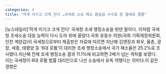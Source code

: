 ```yaml
---
categories: d
title: "작게 이기고 크게 진다 …국세청 소송 패소 환급금 수수료 등 혈세로 줄줄"
---
```

[뉴스데일리]‘작게 이기고 크게 진다’ 국세청 조세 행정소송을 빗댄 말이다. 이처럼 국세청 조세소송 대응 능력이 다시 도마 위에 올랐다.국회 유동수 의원(국회 기획재정위원회, 인천 계양갑)이 국세청으로부터 제출받은 자료에 따르면 지난해 김앤장과 화우, 율촌, 광장, 세종, 태평양 등 ‘6대 로펌’이 대리한 조세 행정소송에서 국가 패소율은 25.2%로 조사됐다.지난해 전체 조세 행정소송 결과 11.1%에 비교하면 2배가 넘는 격차를 보였다. 이는 국세청이 6대 로펌 법률 대리인으로 나선 소송에서 유독 약했다는 의미다.이 같은 경향은